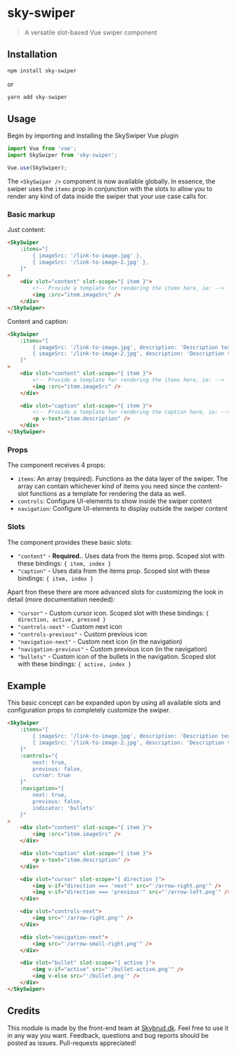 # sky-swiper
> A versatile slot-based Vue swiper component

## Installation
```bash
npm install sky-swiper
```
or
```bash
yarn add sky-swiper
```


## Usage
Begin by importing and installing the SkySwiper Vue plugin
```js
import Vue from 'vue';
import SkySwiper from 'sky-swiper';

Vue.use(SkySwiper);

```
The `<SkySwiper />` component is now available globally. In essence, the swiper uses the `items` prop in conjunction with the slots to allow you to render any kind of data inside the swiper that your use case calls for.

### Basic markup
Just content:
```html
<SkySwiper
	:items="[
		{ imageSrc: '/link-to-image.jpg' },
		{ imageSrc: '/link-to-image-2.jpg' },
	]"
>
	<div slot="content" slot-scope="{ item }">
		<!-- Provide a template for rendering the items here, ie: -->
		<img :src="item.imageSrc" />
	</div>
</SkySwiper>
```

Content and caption:
```html
<SkySwiper
	:items="[
		{ imageSrc: '/link-to-image.jpg', description: 'Description text 1' },
		{ imageSrc: '/link-to-image-2.jpg', description: 'Description text 2' },
	]"
>
	<div slot="content" slot-scope="{ item }">
		<!-- Provide a template for rendering the items here, ie: -->
		<img :src="item.imageSrc" />
	</div>

	<div slot="caption" slot-scope="{ item }">
		<!-- Provide a template for rendering the caption here, ie: -->
		<p v-text="item.description" />
	</div>
</SkySwiper>
```

### Props
The component receives 4 props:
- `items`: An array (required). Functions as the data layer of the swiper. The array can contain whichever kind of items you need since the content-slot functions as a template for rendering the data as well.
- `controls`: Configure UI-elements to show inside the swiper content
- `navigation`: Configure UI-elements to display outside the swiper content

### Slots
The component provides these basic slots:
- `"content"` - **Required.**. Uses data from the items prop. Scoped slot with these bindings: `{ item, index }`
- `"caption"` - Uses data from the items prop. Scoped slot with these bindings: `{ item, index }`

Apart fron these there are more advanced slots for customizing the look in detail (more documentation needed):
- `"cursor"` - Custom cursor icon. Scoped slot with these bindings: `{ direction, active, pressed }`
- `"controls-next"` - Custom next icon
- `"controls-previous"` - Custom previous icon
- `"navigation-next"` - Custom next icon (in the navigation)
- `"navigation-previous"` - Custom previous icon (in the navigation)
- `"bullets"` - Custom icon of the bullets in the navigation. Scoped slot with these bindings: `{ active, index }`


## Example
This basic concept can be expanded upon by using all available slots and configuration props to completely customize the swiper.
```html
<SkySwiper
	:items="[
		{ imageSrc: '/link-to-image.jpg', description: 'Description text 1' },
		{ imageSrc: '/link-to-image-2.jpg', description: 'Description text 2' },
	]"
	:controls="{
		next: true,
		previous: false,
		cursor: true
	}"
	:navigation="{
		next: true,
		previous: false,
		indicator: 'bullets'
	}"
>
	<div slot="content" slot-scope="{ item }">
		<img :src="item.imageSrc" />
	</div>

	<div slot="caption" slot-scope="{ item }">
		<p v-text="item.description" />
	</div>

	<div slot="cursor" slot-scope="{ direction }">
		<img v-if="direction === 'next'" src="'/arrow-right.png'" />
		<img v-if="direction === 'previous'" src="'/arrow-left.png'" />
	</div>

	<div slot="controls-next">
		<img src="'/arrow-right.png'" />
	</div>

	<div slot="navigation-next">
		<img src="'/arrow-small-right.png'" />
	</div>

	<div slot="bullet" slot-scope="{ active }">
		<img v-if="active" src="'/bullet-active.png'" />
		<img v-else src="'/bullet.png'" />
	</div>
</SkySwiper>
```


## Credits

This module is made by the front-end team at [Skybrud.dk](http://www.skybrud.dk/).
Feel free to use it in any way you want. Feedback, questions and bug reports should be posted as issues. Pull-requests appreciated!
